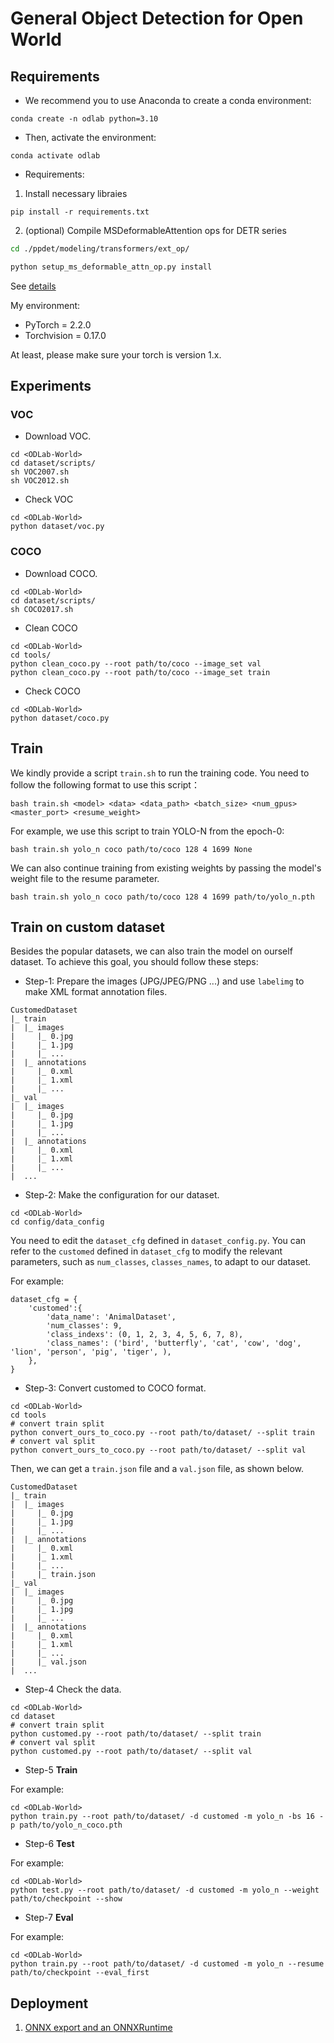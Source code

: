 # General Object Detection for Open World

## Requirements
- We recommend you to use Anaconda to create a conda environment:
```Shell
conda create -n odlab python=3.10
```

- Then, activate the environment:
```Shell
conda activate odlab
```

- Requirements:
1. Install necessary libraies
```Shell
pip install -r requirements.txt 
```

2. (optional) Compile MSDeformableAttention ops for DETR series

```bash
cd ./ppdet/modeling/transformers/ext_op/

python setup_ms_deformable_attn_op.py install
```
See [details](./models/detectors/rtdetr/basic_modules/ext_op/)

My environment:
- PyTorch = 2.2.0
- Torchvision = 0.17.0

At least, please make sure your torch is version 1.x.

## Experiments
### VOC
- Download VOC.
```Shell
cd <ODLab-World>
cd dataset/scripts/
sh VOC2007.sh
sh VOC2012.sh
```

- Check VOC
```Shell
cd <ODLab-World>
python dataset/voc.py
```

### COCO

- Download COCO.
```Shell
cd <ODLab-World>
cd dataset/scripts/
sh COCO2017.sh
```

- Clean COCO
```Shell
cd <ODLab-World>
cd tools/
python clean_coco.py --root path/to/coco --image_set val
python clean_coco.py --root path/to/coco --image_set train
```

- Check COCO
```Shell
cd <ODLab-World>
python dataset/coco.py
```

## Train 
We kindly provide a script `train.sh` to run the training code. You need to follow the following format to use this script：
```Shell
bash train.sh <model> <data> <data_path> <batch_size> <num_gpus> <master_port> <resume_weight>
```

For example, we use this script to train YOLO-N from the epoch-0:
```Shell
bash train.sh yolo_n coco path/to/coco 128 4 1699 None
```

We can also continue training from existing weights by passing the model's weight file to the resume parameter.
```Shell
bash train.sh yolo_n coco path/to/coco 128 4 1699 path/to/yolo_n.pth
```


## Train on custom dataset
Besides the popular datasets, we can also train the model on ourself dataset. To achieve this goal, you should follow these steps:
- Step-1: Prepare the images (JPG/JPEG/PNG ...) and use `labelimg` to make XML format annotation files.

```
CustomedDataset
|_ train
|  |_ images     
|     |_ 0.jpg
|     |_ 1.jpg
|     |_ ...
|  |_ annotations
|     |_ 0.xml
|     |_ 1.xml
|     |_ ...
|_ val
|  |_ images     
|     |_ 0.jpg
|     |_ 1.jpg
|     |_ ...
|  |_ annotations
|     |_ 0.xml
|     |_ 1.xml
|     |_ ...
|  ...
```

- Step-2: Make the configuration for our dataset.
```Shell
cd <ODLab-World>
cd config/data_config
```
You need to edit the `dataset_cfg` defined in `dataset_config.py`. You can refer to the `customed` defined in `dataset_cfg` to modify the relevant parameters, such as `num_classes`, `classes_names`, to adapt to our dataset.

For example:
```Shell
dataset_cfg = {
    'customed':{
        'data_name': 'AnimalDataset',
        'num_classes': 9,
        'class_indexs': (0, 1, 2, 3, 4, 5, 6, 7, 8),
        'class_names': ('bird', 'butterfly', 'cat', 'cow', 'dog', 'lion', 'person', 'pig', 'tiger', ),
    },
}
```

- Step-3: Convert customed to COCO format.

```Shell
cd <ODLab-World>
cd tools
# convert train split
python convert_ours_to_coco.py --root path/to/dataset/ --split train
# convert val split
python convert_ours_to_coco.py --root path/to/dataset/ --split val
```
Then, we can get a `train.json` file and a `val.json` file, as shown below.
```
CustomedDataset
|_ train
|  |_ images     
|     |_ 0.jpg
|     |_ 1.jpg
|     |_ ...
|  |_ annotations
|     |_ 0.xml
|     |_ 1.xml
|     |_ ...
|     |_ train.json
|_ val
|  |_ images     
|     |_ 0.jpg
|     |_ 1.jpg
|     |_ ...
|  |_ annotations
|     |_ 0.xml
|     |_ 1.xml
|     |_ ...
|     |_ val.json
|  ...
```

- Step-4 Check the data.

```Shell
cd <ODLab-World>
cd dataset
# convert train split
python customed.py --root path/to/dataset/ --split train
# convert val split
python customed.py --root path/to/dataset/ --split val
```

- Step-5 **Train**

For example:

```Shell
cd <ODLab-World>
python train.py --root path/to/dataset/ -d customed -m yolo_n -bs 16 -p path/to/yolo_n_coco.pth
```

- Step-6 **Test**

For example:

```Shell
cd <ODLab-World>
python test.py --root path/to/dataset/ -d customed -m yolo_n --weight path/to/checkpoint --show
```

- Step-7 **Eval**

For example:

```Shell
cd <ODLab-World>
python train.py --root path/to/dataset/ -d customed -m yolo_n --resume path/to/checkpoint --eval_first
```

## Deployment
1. [ONNX export and an ONNXRuntime](./deployment/ONNXRuntime/)
